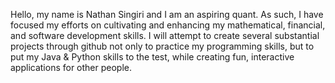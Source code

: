 Hello, my name is Nathan Singiri and I am an aspiring quant. 
As such, I have focused my efforts on cultivating and enhancing my mathematical, financial, and software development skills.
I will attempt to create several substantial projects through github not only to practice my programming skills, but to 
put my Java & Python skills to the test, while creating fun, interactive applications for other people.
